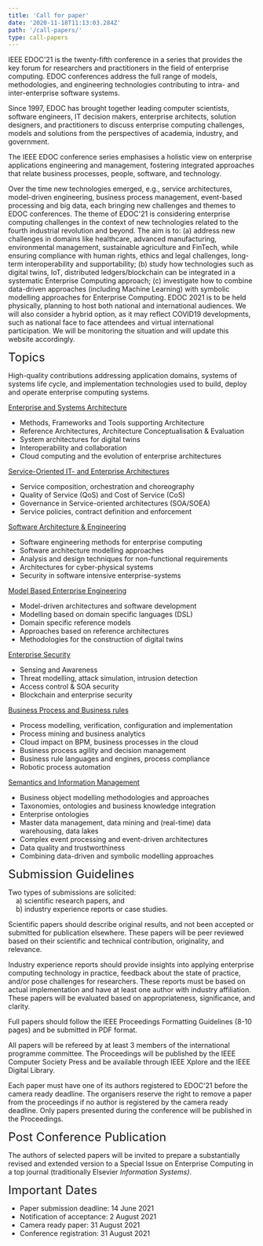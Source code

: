```yaml
---
title: 'Call for paper'
date: '2020-11-18T11:13:03.284Z'
path: '/call-papers/'
type: call-papers
---
```


IEEE EDOC'21 is the twenty-fifth conference in a series that provides the key forum for researchers and practitioners in the field of enterprise computing. EDOC conferences address the full range of models, methodologies, and engineering technologies contributing to intra- and inter-enterprise software systems.

Since 1997, EDOC has brought together leading computer scientists, software engineers, IT decision makers, enterprise architects, solution designers, and practitioners to discuss enterprise computing challenges, models and solutions from the perspectives of academia, industry, and government.

The IEEE EDOC conference series emphasises a holistic view on enterprise applications engineering and management, fostering integrated approaches that relate business processes, people, software, and technology.

Over the time new technologies emerged, e.g., service architectures, model-driven engineering, business process management, event-based processing and big data, each bringing new challenges and themes to EDOC conferences. The theme of EDOC'21 is considering enterprise computing challenges in the context of new technologies related to the fourth industrial revolution and beyond. The aim is to: (a) address new challenges in domains like healthcare, advanced manufacturing, environmental management, sustainable agriculture and FinTech, while ensuring compliance with human rights, ethics and legal challenges, long-term interoperability and supportability; (b) study how technologies such as digital twins, IoT, distributed ledgers/blockchain can be integrated in a systematic Enterprise Computing approach; (c) investigate how to combine data-driven approaches (including Machine Learning) with symbolic modelling approaches for Enterprise Computing. EDOC 2021 is to be held physically, planning to host both national and international audiences. We will also consider a hybrid option, as it may reflect COVID19 developments, such as national face to face attendees and virtual international participation. We will be monitoring the situation and will update this website accordingly.

<div style="font-size:18pt;">Topics</div>

High-quality contributions addressing application domains, systems of systems life cycle, and implementation technologies used to build, deploy and operate enterprise computing systems.

<u>Enterprise and Systems Architecture</u>
- Methods, Frameworks and Tools supporting Architecture<br/>
- Reference Architectures, Architecture Conceptualisation & Evaluation<br/>
- System architectures for digital twins<br/>
- Interoperability and collaboration<br/>
- Cloud computing and the evolution of enterprise architectures<br/>

<u>Service-Oriented IT- and Enterprise Architectures</u><br/>
- Service composition, orchestration and choreography<br/>
- Quality of Service (QoS) and Cost of Service (CoS)<br/>
- Governance in Service-oriented architectures (SOA/SOEA)<br/>
- Service policies, contract definition and enforcement<br/>

<u>Software Architecture & Engineering</u>
- Software engineering methods for enterprise computing
- Software architecture modelling approaches
- Analysis and design techniques for non-functional requirements
- Architectures for cyber-physical systems
- Security in software intensive enterprise-systems

<u>Model Based Enterprise Engineering</u>
- Model-driven architectures and software development
- Modelling based on domain specific languages (DSL)
- Domain specific reference models
- Approaches based on reference architectures
- Methodologies for the construction of digital twins

<u>Enterprise Security</u>
- Sensing and Awareness
- Threat modelling, attack simulation, intrusion detection
- Access control & SOA security
- Blockchain and enterprise security

<u>Business Process and Business rules</u>
- Process modelling, verification, configuration and implementation
- Process mining and business analytics
- Cloud impact on BPM, business processes in the cloud
- Business process agility and decision management
- Business rule languages and engines, process compliance
- Robotic process automation

<u>Semantics and Information Management</u>
- Business object modelling methodologies and approaches
- Taxonomies, ontologies and business knowledge integration
- Enterprise ontologies
- Master data management, data mining and (real-time) data    
   warehousing, data lakes
- Complex event processing and event-driven architectures
- Data quality and trustworthiness
- Combining data-driven and symbolic modelling approaches

<div style="font-size:18pt;">Submission Guidelines</div>

Two types of submissions are solicited:<br/>
&nbsp;&nbsp;&nbsp;&nbsp;a) scientific research papers, and <br/>
&nbsp;&nbsp;&nbsp;&nbsp;b) industry experience reports or case studies. <br/>

Scientific papers should describe original results, and not been accepted or submitted for publication elsewhere. These papers will be peer reviewed based on their scientific and technical contribution, originality, and relevance.

Industry experience reports should provide insights into applying enterprise computing technology in practice, feedback about the state of practice, and/or pose challenges for researchers. These reports must be based on actual implementation and have at least one author with industry affiliation. These papers will be evaluated based on appropriateness, significance, and clarity. 

Full papers should follow the IEEE Proceedings Formatting Guidelines (8-10 pages) and be submitted in PDF format.

All papers will be refereed by at least 3 members of the international programme committee. The Proceedings will be published by the IEEE Computer Society Press and be available through IEEE Xplore and the IEEE Digital Library.

Each paper must have one of its authors registered to EDOC'21 before the camera ready deadline. The organisers reserve the right to remove a paper from the proceedings if no author is registered by the camera ready deadline. Only papers presented during the conference will be published in the Proceedings.

<div style="font-size:18pt;">Post Conference Publication</div>

The authors of selected papers will be invited to prepare a substantially revised and extended version to a Special Issue on Enterprise Computing in a top journal (traditionally Elsevier <i>Information Systems)</i>.

<div style="font-size:18pt;">Important Dates</div>

- Paper submission deadline: 14 June 2021
- Notification of acceptance:  2 August 2021
- Camera ready paper:  31 August 2021
- Conference registration: 31 August 2021





